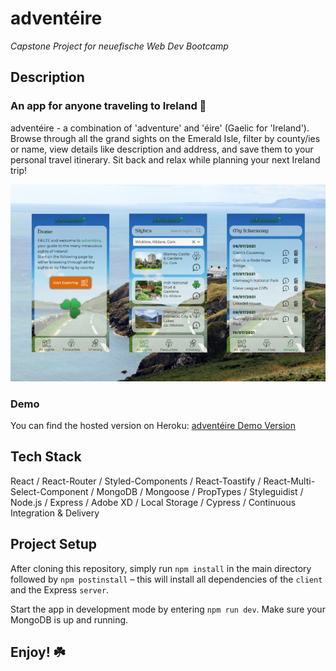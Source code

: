 # adventéire

_Capstone Project for neuefische Web Dev Bootcamp_

## Description

### An app for anyone traveling to Ireland 🧭

adventéire - a combination of 'adventure' and 'éire' (Gaelic for 'Ireland'). Browse through all the grand sights on the Emerald Isle, filter by county/ies or name, view details like description and address, and save them to your personal travel itinerary. Sit back and relax while planning your next Ireland trip!

![app screenshots](./client/src/images/adventeire_github.png)

### Demo

You can find the hosted version on Heroku:
[adventéire Demo Version](https://adventeire.herokuapp.com)

## Tech Stack

React / React-Router / Styled-Components / React-Toastify / React-Multi-Select-Component / MongoDB / Mongoose / PropTypes / Styleguidist / Node.js / Express / Adobe XD / Local Storage / Cypress / Continuous Integration & Delivery

## Project Setup

After cloning this repository, simply run `npm install` in the main directory followed by `npm postinstall` – this will install all dependencies of the `client` and the Express `server`.

Start the app in development mode by entering `npm run dev`.
Make sure your MongoDB is up and running.

## Enjoy! ☘️
